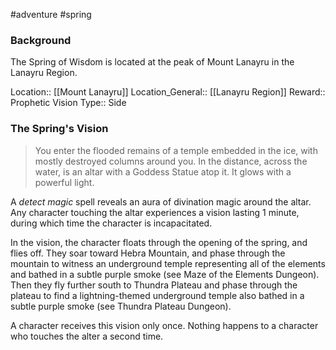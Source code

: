 #adventure #spring 

### Background

The Spring of Wisdom is located at the peak of Mount Lanayru in the Lanayru Region.

Location:: [[Mount Lanayru]]
Location_General::  [[Lanayru Region]]
Reward:: Prophetic Vision
Type:: Side

### The Spring's Vision

>You enter the flooded remains of a temple embedded in the ice, with mostly destroyed columns around you. In the distance, across the water, is an altar with a Goddess Statue atop it. It glows with a powerful light.

A _detect magic_ spell reveals an aura of divination magic around the altar. Any character touching the altar experiences a vision lasting 1 minute, during which time the character is incapacitated.

In the vision, the character floats through the opening of the spring, and flies off. They soar toward Hebra Mountain, and phase through the mountain to witness an underground temple representing all of the elements and bathed in a subtle purple smoke (see Maze of the Elements Dungeon). Then they fly further south to Thundra Plateau and phase through the plateau to find a lightning-themed underground temple also bathed in a subtle purple smoke (see Thundra Plateau Dungeon).

A character receives this vision only once. Nothing happens to a character who touches the alter a second time.

